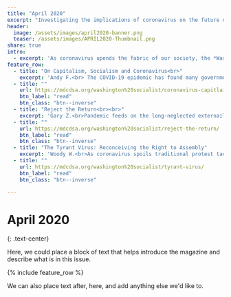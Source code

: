 ```yaml
---
title: "April 2020"
excerpt: "Investigating the implications of coronavirus on the future of capitalism and socialism."
header:
  image: /assets/images/april2020-banner.png
  teaser: /assets/images/APRIL2020-Thumbnail.png
share: true
intro:
  - excerpt: 'As coronavirus upends the fabric of our society, the *Washington Socialist* provides a left/socialist response to this new reality. But if you can remember life before the novel coronavirus (those memories fade fast), two pieces impart a historical perspective of the socialist movement.'
feature_row:
  - title: "On Capitalism, Socialism and Coronavirus<br>"
    excerpt: 'Andy F.<br> The COVID-19 epidemic has found many governments and business leaders unprepared to meet the emergency. For socialists who take the capitalist economic system seriously, however, COVID-19 is no surprise.'
  - title: ""
    url: https://mdcdsa.org/washington%20socialist/coronavirus-capitlaism/
    btn_label: "read"
    btn_class: "btn--inverse"
  - title: "Reject the Return<br><br>"
    excerpt: 'Gary Z.<br>Pandemic feeds on the long-neglected externailites of our current mode of work-life. Where chaos breaks the grip of capitalism, a retreat to the old order must be rejected.'
  - title: ""
    url: https://mdcdsa.org/washington%20socialist/reject-the-return/
    btn_label: "read"
    btn_class: "btn--inverse"
  - title: "The Tyrant Virus: Reconceiving the Right to Assembly"
    excerpt: 'Woody W.<br>As coronavirus spoils traditional protest tactics, left-wing organizers are tasked with breaking new strategy.'
  - title: ""
    url: https://mdcdsa.org/washington%20socialist/tyrant-virus/
    btn_label: "read"
    btn_class: "btn--inverse"

---
```

# April 2020
{: .text-center}


Here, we could place a block of text that helps introduce the magazine and describe what is in this issue.

{% include feature_row %}

We can also place text after, here, and add anything else we'd like to.
